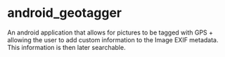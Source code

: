 android_geotagger
=================

An android application that allows for pictures to be tagged with GPS + allowing the user to add custom information to the Image EXIF metadata. This information is then later searchable. 
